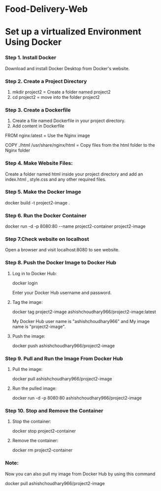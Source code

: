 # Food-Delivery-Web
# Set up a virtualized Environment Using Docker

### Step 1. Install Docker
 Download and install Docker Desktop from Docker's website.

### Step 2. Create a Project Directory
  1. mkdir project2  = Create a folder named project2
  2. cd project2     = move into the folder project2

### Step 3. Create a Dockerfile
  1. Create a file named Dockerfile in your project directory.
  2. Add content in Dockerfile
     
   FROM nginx:latest = Use the Nginx image
   
   COPY ./html /usr/share/nginx/html = Copy files from the html folder to the Nginx folder

### Step 4. Make Website Files: 
 Create a folder named html inside your project directory and add an index.html , style.css and any other required files.

### Step 5. Make the Docker Image
docker build -t project2-image .

### Step 6. Run the Docker Container
docker run -d -p 8080:80 --name project2-container project2-image

### Step 7.Check website on localhost
Open a browser and visit localhost:8080 to see website.

### Step 8. Push the Docker Image to Docker Hub

1. Log in to Docker Hub:

   docker login
   
   Enter your Docker Hub username and password.

2. Tag the image:
 
   docker tag project2-image ashishchoudhary966/project2-image:latest
   
   My Docker Hub user name is "ashishchoudhary966" and My image name is "project2-image".
   
3. Push the image:

   docker push ashishchoudhary966/project2-image

### Step 9. Pull and Run the Image From Docker Hub 

1. Pull the image:

   docker pull ashishchoudhary966/project2-image

2. Run the pulled image:
  
   docker run -d -p 8080:80 ashishchoudhary966/project2-image

### Step 10. Stop and Remove the Container

1. Stop the container:
   
   docker stop project2-container

2. Remove the container:
 
   docker rm project2-container

### Note:
Now you can also pull my image from Docker Hub by using this command 

docker pull ashishchoudhary966/project2-image
